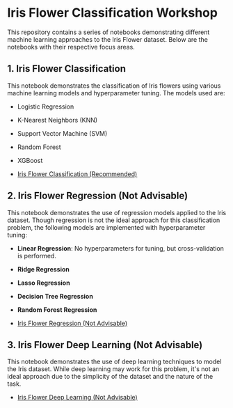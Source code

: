 # Iris Flower Classification Workshop

This repository contains a series of notebooks demonstrating different machine learning approaches to the Iris Flower dataset. Below are the notebooks with their respective focus areas.

## 1. Iris Flower Classification

This notebook demonstrates the classification of Iris flowers using various machine learning models and hyperparameter tuning. The models used are:

- Logistic Regression
- K-Nearest Neighbors (KNN)
- Support Vector Machine (SVM)
- Random Forest
- XGBoost

- [Iris Flower Classification (Recommended)](https://colab.research.google.com/github/SalasNorman/workshop/blob/main/iris/iris_classification.ipynb)

## 2. Iris Flower Regression (Not Advisable)

This notebook demonstrates the use of regression models applied to the Iris dataset. Though regression is not the ideal approach for this classification problem, the following models are implemented with hyperparameter tuning:

- **Linear Regression**: No hyperparameters for tuning, but cross-validation is performed.
- **Ridge Regression**
- **Lasso Regression**
- **Decision Tree Regression**
- **Random Forest Regression**

- [Iris Flower Regression (Not Advisable)](https://colab.research.google.com/github/SalasNorman/workshop/blob/main/iris/iris_regression.ipynb)

## 3. Iris Flower Deep Learning (Not Advisable)

This notebook demonstrates the use of deep learning techniques to model the Iris dataset. While deep learning may work for this problem, it's not an ideal approach due to the simplicity of the dataset and the nature of the task.

- [Iris Flower Deep Learning (Not Advisable)](https://colab.research.google.com/github/SalasNorman/workshop/blob/main/iris/iris_simpleDP.ipynb)
